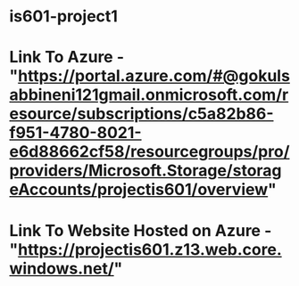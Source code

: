 # is601-project1
# Link To Azure - "https://portal.azure.com/#@gokulsabbineni121gmail.onmicrosoft.com/resource/subscriptions/c5a82b86-f951-4780-8021-e6d88662cf58/resourcegroups/pro/providers/Microsoft.Storage/storageAccounts/projectis601/overview"
# Link To Website Hosted on Azure - "https://projectis601.z13.web.core.windows.net/"
